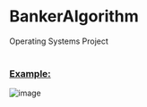 # BankerAlgorithm
Operating Systems Project
<br><br>

<p><h3><u> Example: </u> </h3> </p>

![image](https://user-images.githubusercontent.com/94094992/203172655-2628fcc9-ffa4-4814-ba01-d49bb98da7ed.png)

